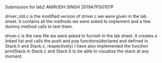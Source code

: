 Submission for lab2
ANIRUDH SINGH
2019A7PS0107P


driver_old.c is the modified version of driver.c we were given in the lab sheet.
It contains all the methods we were asked to implement and a few dummy method calls to test them.


driver.c is the new file we were asked to furnish in the lab sheet. 
It creates a linked list and calls the push and pop functions(declared and defined in Stack.h and Stack.c, respectively)
I have also implemented the function printStack in Stack.c and Stack.h to be able to visualize the stack at any moment.
